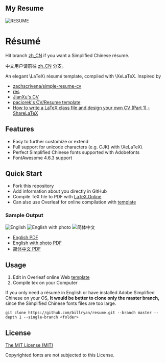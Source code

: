 ## My Resume
![RESUME](https://github.com/billryan/resume/assets/77488628/aa3a9ddd-d4d8-4937-980f-ea69c79e0516)

# Résumé

Hit branch [zh_CN](https://github.com/billryan/resume/tree/zh_CN) if you want a Simplified Chinese résumé.

中文用户请前往 [zh_CN](https://github.com/billryan/resume/tree/zh_CN) 分支。

An elegant \LaTeX\ résumé template, compiled with \XeLaTeX. Inspired by 

- [zachscrivena/simple-resume-cv](https://github.com/zachscrivena/simple-resume-cv)
- [res](https://www.ctan.org/pkg/res)
- [JianXu's CV](http://www.jianxu.net/en/files/JianXu_CV.pdf)
- [paciorek's CV/Resume template](http://www.stat.berkeley.edu/~paciorek/computingTips/Latex_template_creating_CV_.html)
- [How to write a LaTeX class file and design your own CV (Part 1) - ShareLaTeX](https://www.sharelatex.com/blog/2011/03/27/how-to-write-a-latex-class-file-and-design-your-own-cv.html)

## Features

- Easy to further customize or extend
- Full support for unicode characters (e.g. CJK) with \XeLaTeX\
- Perfect Simplified Chinese fonts supported with Adobefonts
- FontAwesome 4.6.3 support

## Quick Start
- Fork this repository
- Add information about you directly in GitHub
- Compile TeX file to PDF with [LaTeX.Online](https://latexonline.cc/)
- Can also use Overleaf for online compilation with [template](https://www.overleaf.com/latex/templates/bill-ryans-elegant-latex-resume/xcqmhktmzmsw)

### Sample Output

![English](https://user-images.githubusercontent.com/25968335/131621921-65ab1862-1f56-47ef-9d58-8d5149bec841.png)
![English with photo](https://user-images.githubusercontent.com/25968335/131621960-1cafb3c2-114b-4e90-8b04-bd9b949a6e9d.png)
![简体中文](https://user-images.githubusercontent.com/25968335/131621980-c004f2a6-4199-4676-8a97-5d2cb165402f.png)

- [English PDF](https://github.com/billryan/resume/files/3463503/resume.pdf)
- [English with photo PDF](https://github.com/billryan/resume/files/3463501/resume_photo.pdf)
- [简体中文 PDF](https://github.com/billryan/resume/files/3463502/resume-zh_CN.pdf)

## Usage

1. Edit in Overleaf online Web [template](https://www.overleaf.com/latex/templates/bill-ryans-elegant-latex-resume/xcqmhktmzmsw)
2. Compile tex on your Computer

If you only need a résumé in English or have installed Adobe Simplified Chinese on your OS, **It would be better to clone only the master branch,** since the Simplified Chinese fonts files are too large.

```
git clone https://github.com/billryan/resume.git --branch master --depth 1 --single-branch <folder>
```

## License

[The MIT License (MIT)](http://opensource.org/licenses/MIT)

Copyrighted fonts are not subjected to this License.
